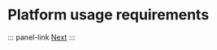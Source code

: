 # Platform usage requirements

::: panel-link <!-- TODO TEXT PANEL LINK -->[Next](/akeneo-event-platform/best-practices.html)
:::